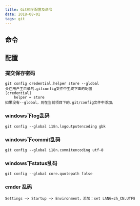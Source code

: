 ```yaml
---
title: Git相关配置及命令
date: 2018-08-01
tags: git
---
```



## 命令

## 配置

### 提交保存密码
    git config credential.helper store --global 
    会在用户主目录的.gitconfig文件中生成下面的配置
    [credential]
        helper = store
    如果没有--global，则在当前项目下的.git/config文件中添加。

### windows下log乱码
    git config --global i18n.logoutputencoding gbk

### windows下commit乱码
    git config --global i18n.commitencoding utf-8

### windows下status乱码
    git config --global core.quotepath false

### cmder 乱码
	Settings –> Startup –> Environment，添加：set LANG=zh_CN.UTF8